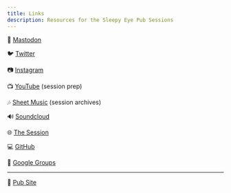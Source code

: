 ```yaml
---
title: Links
description: Resources for the Sleepy Eye Pub Sessions
---
```


🐘 [Mastodon](https://mastodon.art/@sleepyeyepubsessions)

🐦 [Twitter](https://twitter.com/SleepyEyePubSsn)

📷 [Instagram](https://www.instagram.com/sleepyeyepubsessions/)

📺 [YouTube](https://www.youtube.com/channel/UC0FM-3hksyOe-8Gzkfqiwnw) (session prep)

🎶 [Sheet Music](https://drive.google.com/drive/folders/1TDPNDr1HNHdaxlG02ZyFlhB7uIa80-5y?usp=sharing) (session archives)

🔊 [Soundcloud](https://soundcloud.com/sleepyeye-pub-sessions/sets)

🌐 [The Session](https://thesession.org/sessions/7297)

💻 [GitHub](https://github.com/sleepyeye-pub-sessions)

👥 [Google Groups](https://groups.google.com/g/sleepy-eye-pub-sessions)

----

🍻 [Pub Site](https://www.sleepyeyebrewing.com/)
